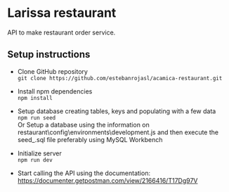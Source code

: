 # Larissa restaurant

API to make restaurant order service.

## Setup instructions

- Clone GitHub repository  
  `git clone https://github.com/estebanrojasl/acamica-restaurant.git`

- Install npm dependencies  
  `npm install`

- Setup database creating tables, keys and populating with a few data  
  `npm run seed`  
  Or Setup a database using the information on restaurant\config\environments\development.js and then execute the seed\_.sql file preferably using MySQL Workbench

- Initialize server  
  `npm run dev`

- Start calling the API using the documentation:
  https://documenter.getpostman.com/view/2166416/T17Dg97V
